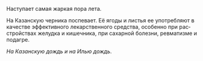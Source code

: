 Наступает самая жаркая пора лета.

На Казанскую черника поспевает. Её ягоды и листья ее упот­ребляют в качестве эффективного лекарственного средства, особенно при рас­стройствах желудка и кишечника, при сахарной болезни, ревматизме и подагре.

_На Казанскую дождь и на Илью дождь_.
